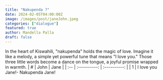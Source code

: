 ```yaml
---
title: "Nakupenda ?"
date: 2024-02-05T04:00:00Z
image: /images/post/janeJohn.jpeg
categories: ["dialogue"]
featured: true
author: Mandella Palla
draft: false
---
```

<Accordion title="Meaning">
In the heart of Kiswahili, "nakupenda" holds the magic of love. Imagine it like a melody, a simple yet powerful tune that means "I love you." Those three little words become a dance on the tongue, a joyful promise wrapped in warmth.
</Accordion>


<Accordion title="Check Practice">
| #   |    John     |     Jane     |  
| :-- | :----------: | :----------: | 
| 1   | I love you Jane!- Nakupenda Jane! <Audio src="/audios/conversations/NakupendaJane.mp3" /> | No!- Hapana <Audio src="/audios/conversations/Hapana.mp3" /> | 
| 2   | Why not ?- Kwanini hapana ? <Audio src="/audios/conversations/KwaniniHapana.mp3" />  | You are a lier- Wewe ni mwongo <Audio src="/audios/conversations/WeweniMwongo.mp3" /> | 
| 3   | Please trust me- Tafadhali niamini <Audio src="/audios/conversations/TafadhaliNiamini.mp3" /> | I say no leave me alone- Nasema hapana. Niache <Audio src="/audios/conversations/NasemaHapana.aac" />  | 
| 4   | Please please!- Tafadhali tafadhali! <Audio src="/audios/conversations/TafadhaliTafadhali.mp3" /> | Everyday you say forvige me?- Kila siku unasema nikusamehe? <Audio src="/audios/conversations/KilaSiku1.mp3" />  | 
| 5   | Please trust me- Tafadhali niamini <Audio src="/audios/conversations/TafadhaliNiamini.mp3" /> | Leave me. Good bye!- Niache. Kwaheri <Audio src="/audios/conversations/NiacheKwaheri2.mp3" /> | 

---

</Accordion>


